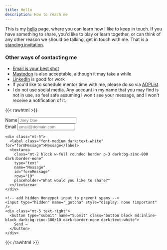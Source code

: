 ```yaml
---
title: Hello
description: How to reach me
---
```

This is my [hello](https://alastairjohnston.com/introducing-hello-pages/) page, where you can learn how I like to keep in touch. If you have something to share, you'd like to play or learn together, or can think of any other reason we should be talking, get in touch with me. That is a [standing invitation](https://www.kalzumeus.com/standing-invitation/).

### Other ways of contacting me
- [Email is your best shot](#form)
- [Mastodon](https://tech.lgbt/@zinzy) is also acceptable, although it may take a while
- [LinkedIn](https://nl.linkedin.com/in/zinzy) is good for work
- If you'd like to schedule mentor time with me, please do so via [ADPList](https://adplist.org/mentors/zinzy-nev-geene)
- I do not use social media. Any account in my name that you may find is not in use, so feel safe assuming I won't see your message, and I won't receive a notification of it.
 

{{< rawhtml >}}
 <form
    action="https://getform.io/f/724d9a8c-269b-43c7-ad66-4b966655b03b"
    method="POST"
    id="form"
  >
    <div class="grid grid-cols-2 gap-4">
      <div class="">
        <label for="formName" class="font-medium dark:text-white">Name</label>
        <input
          class="mt-2 block w-full rounded border p-3 dark:bg-zinc-800 dark:border-none"
          type="text"
          name="Name"
          id="formName"
          placeholder="Joey Doe"
        />
      </div>
      <div class="">
        <label class="font-medium dark:text-white" for="formEmail">Email</label>
        <input
          class="mt-2 block w-full rounded border p-3 dark:bg-zinc-800 dark:border-none"
          type="email"
          name="Email"
          id="formEmail"
          placeholder="email@domain.com"
        />
      </div>
    </div>

    <div class="mt-5">
      <label class="font-medium dark:text-white" for="formMessage">Message</label>
      <textarea
        class="mt-2 block w-full rounded border p-3 dark:bg-zinc-800 dark:border-none"
        type="text"
        name="Message"
        id="formMessage"
        rows="10"
        placeholder="What would you like to share?"
      ></textarea>
    </div>

    <!-- add hidden Honeypot input to prevent spams -->
    <input type="hidden" name="_gotcha" style="display: none !important" />
    <div class="mt-5 text-right">
      <button type="submit" name="Submit" class="button block md:inline-block dark:bg-zinc-300/10 dark:border-none dark:text-white">
        Send →
      </button>
    </div>
  </form>

{{< /rawhtml >}}